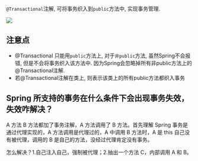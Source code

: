 `@Transactional`注解, 可将事务织入到`public`方法中, 实现事务管理.

![](https://youpaiyun.zongqilive.cn/image/20200626093105.png)

## 注意点

- @Transactional 只能用`public`方法上, 对于`非public`方法, 虽然Spring不会报错, 但是不会将事务织入该方法中. 因为Spring会忽略掉所有非public方法上的@Transactional注解.
- 若@Transactional注解在类上, 则表示该类上的所有public方法都织入事务









## Spring 所支持的事务在什么条件下会出现事务失效，失效咋解决？

A 方法 B 方法都加了事务注解，A 方法调用了 B 方法。首先理解 Spring 事务是通过代理实现的，A 方法调用是代理过的，A 中调用 B 方法时，A 是 this 自己没有被代理，调用的 B 是自己的方法，没经过代理肯定没有事务。

怎么解决？1.自己注入自己，强制被代理；2.抽出一个方法 C，内部调用 A 和 B。









